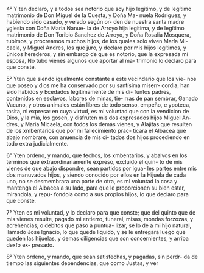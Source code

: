 4° Y ten declaro, y a todos sea notorio que soy hijo legitimo, y de legítimo matrimonio de Don Miguel de la Cuesta, y Doña Ma- nuela Rodriguez, y habiendo sido casado, y velado según or- den de nuestra santa madre yglesia con Doña Maria Nanue- la de Arroyo hija legitima, y de legítimo matrimonio de Don Toribio Sanchez de Arroyo, y Doña Rosalia Mosquera, tubimos, y procreamos muchos hijos, de los quales solo viven María Mi- caela, y Miguel Andres, los que juro, y declaro por mis hijos legítimos, y únicos herederos, y sin embargo de que es notorio, que la expresada mi esposa, No tubo vienes algunos que aportar al ma- trimonio lo declaro para que conste.

5° Yten que siendo igualmente constante a este vecindario que los vie- nos que poseo y dios me ha conservado por su santísima miserr- cordia, han sido habidos y Ecedados legítimamente de mis di- funtos padres, contenidos en esclavos, labores de minas, tie- rras de pan sembrar, Ganado Vacuno, y otros animales están libres de todo senso, empeño, e ypoteca, tasita, ni expresa: en cuya virtud, es mi voluntad que con la vendicion de Dios, y la mia, los gosen, y disfruten mis dos expresados hijos Miguel An- dres, y María Micaela, con todos los demás vienes, y Alajitas que resulten de los xmbentarios que por mi fallecimiento prac- ticara el Albacea que abajo nombrare, con anuencia de mis ci- tados dos hijos procediendo en todo extra judicialmente.

6° Yten ordeno, y mando, que fechos, los xmbentarios, y abalvos en los terminos que extraordinariamente expreso, excluido el quin- to de mis vienes de que abajo dispondre, sean partidos por igua- les partes entre mis dos manuvados hijos, y siendo conocido por ellos en la Hijuela de cada uno, no se desmembrara una parte de otra, es mi voluntad la cosa y mantenga el Albacea a su lado, para que le proporcionen su bien estar, mirandola, y repu- fondola como a sus propios hijos, lo que declaro para que conste.

7° Yten es mi voluntad, y lo declaro para que conste; que del quinto que de mis vienes resulte, pagado mi entierro, funeral, misas, mondas forzozas, y acrehencias, o debitos que paso a puntua- lizar, se lo de a mi hijo natural, llamado Jose Ignacio, lo que quede liquido, y se le entregara luego que queden las hijuelas, y demas diligencias que son concernientes, y arriba dexfo ex- presado.

8° Yten ordeno, y mando, que sean satisfechas, y pagadas, sin perdr- da de tiempo las siguientes dependencias, que como Justas, y ver